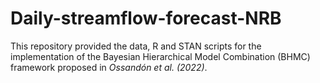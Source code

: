 # Daily-streamflow-forecast-NRB
This repository provided the data, R and STAN scripts for the implementation of the Bayesian Hierarchical Model Combination (BHMC) framework proposed in _Ossandón et al. (2022)_. 
